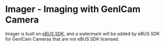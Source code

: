 # Imager - Imaging with GenICam Camera

Imager is built on [eBUS SDK](https://www.pleora.com/products/ebus-software/ebus-sdk/), and a watermark will be added by eBUS SDK for GenICam Cameras that are not eBUS SDK licensed.